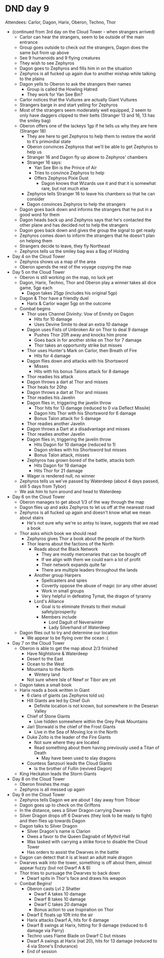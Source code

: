 # DND day 9
Attendees: Carlor, Dagon, Harix, Oberon, Techno, Thor

- (continued from 3rd day on the Cloud Tower - when strangers arrived)
	- Carlor can hear the strangers, seem to be outside of the main entrance
	- Group goes outside to check out the strangers, Dagon does the same but from up above
	- See 9 humanoids and 9 flying creatures
	- They wish to see Zephyros
	- Dagon goes to Zephyros and fills him in on the situation
    - Zephyros is all fucked up again due to another mishap while talking to the plains
    - Dagon yells to Oberon to ask the strangers their names
        - Group is called the Howling Hatred
        - They work for Yan See Bin?
    - Carlor notices that the Vultures are actually Giant Vultures
    - Strangers barge in and start yelling for Zephyros
    - Most of the strangers seem moderately well equipped, 2 seem to only have daggers clipped to their belts (Stranger 13 and 16, 13 has the smiley bag)
    - Oberon offers one of the lackeys 1gp if he tells us why they are here (Stranger 18)
        - They are here to get Zephyros to help them to restore the world to it's primordial state
        - Oberon convinces Zephyros that we'll be able to get Zephyros to help us
        - Stranger 16 and Dagon fly up above to Zephyros' chambers
        - Stranger 16 says:
            - Yan See Bin is the Prince of Air
            - Tries to convince Zephyros to help
            - Offers Zephyros Pixie Dust
                - Dagon knows that Wizards use it and that it is somewhat rare, but not much else
        - Zephyros tells Stranger 16 to leave his chambers so that he can consider
        - Dagon convinces Zephyros to help the strangers
    - Dagon goes back down and informs the strangers that he put in a good word for them
    - Dagon heads back up and Zephyros says that he's contacted the other plane and has decided not to help the strangers
    - Dagon goes back down and gives the group the signal to get ready
    - Zephyros comes down to inform the strangers that he doesn't plan on helping them
    - Strangers decide to leave, they fly Northeast
    - Zephyros tells us the smiley bag was a Bag of Holding
- Day 4 on the Cloud Tower
    - Zephyros shows us a map of the area
    - Oberon spends the rest of the voyage copying the map
- Day 5 on the Cloud Tower
    - Oberon is still working on the map, no luck yet
    - Dagon, Harix, Techno, Thor and Oberon play a winner takes all dice game, 5gp each
        - Dagon takes 25gp (includes his original 5gp)
    - Dagon & Thor have a friendly duel
        - Harix & Carlor wager 5gp on the outcome
    - Combat begins
        - Thor uses Channel Divinity: Vow of Enmity on Dagon
            - Hits for 10 damage
            - Uses Devine Smite to deal an extra 10 damage
        - Dagon uses Fists of Unbroken Air on Thor to deal 9 damage
            - Pushes Thor 20ft away and knocks him prone
            - Goes back in for another strike on Thor for 7 damage
            - Thor takes an opportunity strike but misses
        - Thor uses Hunter's Mark on Carlor, then Breath of Fire
            - Hits for 4 damage
        - Dagon flies down and attacks with his Shortsword
            - Misses
            - Hits with his bonus Talons attack for 8 damage
        - Thor readies his attack
        - Dagon throws a dart at Thor and misses
        - Thor heals for 20hp
        - Dagon throws a dart at Thor and misses
        - Thor readies his Javelin
        - Dagon flies in, triggering the javelin throw
            - Thor hits for 13 damage (reduced to 0 via Deflect Missile)
            - Dagon hits Thor with his Shortsword for 6 damage
            - Bonus Talon attack for 5 damage
        - Thor readies another Javelin
        - Dagon throws a Dart at a disadvantage and misses
        - Thor readies another Javelin
        - Dagon flies in, triggering the javelin throw
            - Hits Dagon for 10 damage (reduced to 1)
            - Dagon strikes with his Shortsword but misses
            - Bonus Talon attack, misses
        - Zephyros has grown bored of the battle, attacks both
            - Hits Dagon for 19 damage
            - Hits Thor for 21 damage
        - Wager is rendered null, no winner
    - Zephyros tells us we've passed by Waterdeep (about 4 days passed, still 5 days from Tybor)
    - We ask him to turn around and head to Waterdeep
- Day 6 on the Cloud Tower
    - Oberon manages to get about 1/3 of the way through the map
    - Dagon flies up and asks Zephyros to let us off at the neareast road
    - Zephyros is all fucked up again and doesn't know what we mean about stairs
        - He's not sure why we're so antsy to leave, suggests that we read a book
    - Thor asks which book we should read
        - Zephyros gives Thor a book about the people of the North
        - Thor learns about the factions of the North
            - Reads about the Black Network
                - They are mostly mercenaries that can be bought off
                - If we align with them we could earn a lot of profit
                - Their network expands quite far
                - There are multiple leaders throughout the lands
            - Another group Harpers
                - Spellcasters and spies
                - Covertly oppose the abuse of magic (or any other abuse)
                - Work in small groups
                - Very helpful in defeating Tymat, the dragon of tyranny
            - Lord's Alliance
                - Goal is to eliminate threats to their mutual safety/prosperity
                - Members include
                    - Lord Dagult of Neverwinter
                    - Lady Silverhand of Waterdeep
    - Dagon flies out to try and determine our location
        - We appear to be flying over the ocean :(
- Day 7 on the Cloud Tower
    - Oberon is able to get the map about 2/3 finished
        - Have Nightstone & Waterdeep
        - Desert to the East
        - Ocean to the West
        - Mountains to the North
            - Wintery land
        - Not sure where Isle of Newf or Tibor are yet
    - Dagon takes a small book
    - Harix reads a book written in Giant
        - 6 clans of giants (as Zephyros told us)
        - Hill Giants are led by Chief Guh
            - Definite location is not known, but somewhere in the Deseran Valley
        - Chief of Stone Giants
            - Live hidden somewhere within the Grey Peak Mountains
        - Jarl Storwald is the chief of the Frost Giants
            - Live in the Sea of Moving Ice in the North
        - Duke Zolto is the leader of the Fire Giants
            - Not sure where they are located
            - Read something about them having previously used a Titan of Death
                - May have been used to slay dragons
        - Countess Sanzouri leads the Cloud Giants
            - Is the brother of Fullin (revived Dagon)
    - King Heckaton leads the Storm Giants
- Day 8 on the Cloud Tower
    - Oberon finishes the map
    - Zephyros is all messed up again
- Day 9 on the Cloud Tower
    - Zephyros tells Dagon we are about 1 day away from Triboar
    - Dagon goes up to check on the Griffons
    - In the distance, sees a Silver Dragon carrying Dwarves
    - Silver Dragon drops off 6 Dwarves (they look to be ready to fight) and then flies up towards Dagon
    - Dagon talks to Silver Dragon
        - Silver Dragon's name is Clarion
        - Owes a favor to the Queen Dagnabit of Mythril Hall
        - Was tasked with carrying a strike force to disable the Cloud Tower
        - Has orders to assist the Dwarves in the battle
    - Dagon can detect that it is at least an adult male dragon
    - Dwarves walk into the tower, something is off about them, almost appear fuzzy (but not Dwarf A & B)
    - Thor tries to pursuage the Dwarves to back down
        - Dwarf spits in Thor's face and draws his weapon
    - Combat Begins!
        - Oberon casts Lvl 2 Shatter
            - Dwarf A takes 10 damage
            - Dwarf B takes 10 damage
            - Dwarf C takes 20 damage
            - Bonus action to use Inspiration on Thor
        - Dwarf E floats up 10ft into the air
        - Harix attacks Dwarf A, hits for 6 damage
        - Dwarf B swings at Harix, hitting for 9 damage (reduced to 6 damage via Parry)
        - Techno uses Flame Blade on Dwarf C but misses
        - Dwarf A swings at Harix (nat 20), hits for 13 damage (reduced to 4 via Stone's Endurance)
        - End of session
